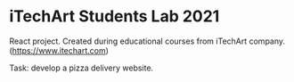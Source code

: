 # iTechArt Students Lab 2021

React project. Created during educational courses from iTechArt company. (https://www.itechart.com)

Task: develop a pizza delivery website.
